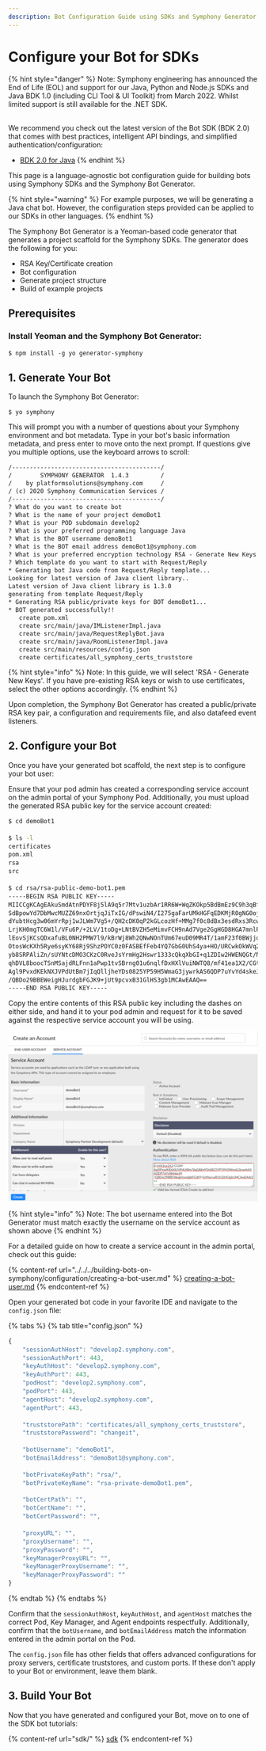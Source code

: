 ```yaml
---
description: Bot Configuration Guide using SDKs and Symphony Generator
---
```


# Configure your Bot for SDKs

{% hint style="danger" %}
Note: Symphony engineering has announced the End of Life (EOL) and support for our Java, Python and Node.js SDKs and Java BDK 1.0 (including CLI Tool & UI Toolkit) from March 2022.  Whilst limited support is still available for the .NET SDK.

\
We recommend you check out the latest version of the  Bot SDK (BDK 2.0) that comes with best practices, intelligent API bindings, and simplified authentication/configuration:

* [BDK 2.0 for Java](../bdk-2.0/)
{% endhint %}

This page is a language-agnostic bot configuration guide for building bots using Symphony SDKs and the Symphony Bot Generator.

{% hint style="warning" %}
For example purposes, we will be generating a Java chat bot. However, the configuration steps provided can be applied to our SDKs in other languages.
{% endhint %}

The Symphony Bot Generator is a Yeoman-based code generator that generates a project scaffold for the Symphony SDKs. The generator does the following for you:

* RSA Key/Certificate creation
* Bot configuration
* Generate project structure
* Build of example projects

## Prerequisites

### Install Yeoman and the Symphony Bot Generator:

```
$ npm install -g yo generator-symphony
```

## 1.  Generate Your Bot

To launch the Symphony Bot Generator:

```
$ yo symphony
```

This will prompt you with a number of questions about your Symphony environment and bot metadata. Type in your bot's basic information metadata, and press enter to move onto the next prompt. If questions give you multiple options, use the keyboard arrows to scroll:

```
/------------------------------------------/
/        SYMPHONY GENERATOR  1.4.3         /
/    by platformsolutions@symphony.com     /
/ (c) 2020 Symphony Communication Services /
/------------------------------------------/
? What do you want to create bot
? What is the name of your project demoBot1
? What is your POD subdomain develop2
? What is your preferred programming language Java
? What is the BOT username demoBot1
? What is the BOT email address demoBot1@symphony.com
? What is your preferred encryption technology RSA - Generate New Keys
? Which template do you want to start with Request/Reply
* Generating bot Java code from Request/Reply template...
Looking for latest version of Java client library..
Latest version of Java client library is 1.3.0
generating from template Request/Reply
* Generating RSA public/private keys for BOT demoBot1...
* BOT generated successfully!!
   create pom.xml
   create src/main/java/IMListenerImpl.java
   create src/main/java/RequestReplyBot.java
   create src/main/java/RoomListenerImpl.java
   create src/main/resources/config.json
   create certificates/all_symphony_certs_truststore
```

{% hint style="info" %}
Note: In this guide, we will select 'RSA - Generate New Keys'. If you have pre-existing RSA keys or wish to use certificates, select the other options accordingly.
{% endhint %}

Upon completion, the Symphony Bot Generator has created a public/private RSA key pair, a configuration and requirements file, and also datafeed event listeners.

## 2. Configure your Bot

Once you have your generated bot scaffold, the next step is to configure your bot user:

Ensure that your pod admin has created a corresponding service account on the admin portal of your Symphony Pod. Additionally, you must upload the generated RSA public key for the service account created:

```bash
$ cd demoBot1

$ ls -l
certificates
pom.xml
rsa
src

$ cd rsa/rsa-public-demo-bot1.pem
-----BEGIN RSA PUBLIC KEY-----
MIICCgKCAgEAkuSmdAtnPDYF8j5lA9q5r7Mtv1uzbAr1RR6W+WqZKOkp5BdBmEz9C9h3qBfp
SdBpowYd7DbMwcMUZZ69nxOrtjqJiTxIG/dPswiN4/I275gaFarUMkHGFqEDKMjR0gNG0oj8
dYubtHcg3w06mYrRpj1wJLWm7Vg5+/QH2cDK0qP2kGLcozHf+MMg7f0c8dBx3esdRxs3Rcwf
LrjKH0mgTC6W1l/VFu6P/+2LV/1toDg+LNtBVZH5eMimvFCH9nAd7Vge2GgHGD8HGA7mnlPk
lEovSjKCsQDxafuBL0NH2PMW7l9/kBrWj8Wh2QNwNOnTUm67euD09MR4T/1amF23f0BWjjoW
OtosWcKXh5Rye6syKY68Rj9ShzPOYC0z0FASBEfFeb4YQ7GbG0UhS4ya+HO/URCwkOkWVq2r
yb8SRPAliZn/sUYNtcDMO3CKzC0RveJsYrmHg2Hswr1333cQkqXbGI+q1ZDIw2HWENQGt/NT
qhDVL8boocTSnMSajdRLFnn1aPwp1tvSBrng01u6nqlfDxHXlVuiNWTQ8/mf41ea1X2/CGtM
Agl9PvxdKEkNXJVPdUtBm7jIqQlljheYDs0825YP59H5WmaG3jywrkAS6QDP7uYvYd4skeJH
/QBDo29BBEWeigHJurdgbFGJK9+jUt9pcvxB31GlHS3gb1MCAwEAAQ==
-----END RSA PUBLIC KEY-----
```

Copy the entire contents of this RSA public key including the dashes on either side, and hand it to your pod admin and request for it to be saved against the respective service account you will be using.

![](../../../.gitbook/assets/screen-shot-2020-07-13-at-9.57.25-pm.png)

{% hint style="info" %}
Note: The bot username entered into the Bot Generator must match exactly the username on the service account as shown above
{% endhint %}

For a detailed guide on how to create a service account in the admin portal, check out this guide:

{% content-ref url="../../../building-bots-on-symphony/configuration/creating-a-bot-user.md" %}
[creating-a-bot-user.md](../../../building-bots-on-symphony/configuration/creating-a-bot-user.md)
{% endcontent-ref %}

Open your generated bot code in your favorite IDE and navigate to the `config.json` file:

{% tabs %}
{% tab title="config.json" %}
```javascript
{
    "sessionAuthHost": "develop2.symphony.com",
    "sessionAuthPort": 443,
    "keyAuthHost": "develop2.symphony.com",
    "keyAuthPort": 443,
    "podHost": "develop2.symphony.com",
    "podPort": 443,
    "agentHost": "develop2.symphony.com",
    "agentPort": 443,

    "truststorePath": "certificates/all_symphony_certs_truststore",
    "truststorePassword": "changeit",

    "botUsername": "demoBot1",
    "botEmailAddress": "demoBot1@symphony.com",

    "botPrivateKeyPath": "rsa/",
    "botPrivateKeyName": "rsa-private-demoBot1.pem",

    "botCertPath": "",
    "botCertName": "",
    "botCertPassword": "",

    "proxyURL": "",
    "proxyUsername": "",
    "proxyPassword": "",
    "keyManagerProxyURL": "",
    "keyManagerProxyUsername": "",
    "keyManagerProxyPassword": ""
}
```
{% endtab %}
{% endtabs %}

Confirm that the `sessionAuthHost`, `keyAuthHost`, and `agentHost` matches the correct Pod, Key Manager, and Agent endpoints respectfully. Additionally, confirm that the `botUsername`, and `botEmailAddress` match the information entered in the admin portal on the Pod.

The `config.json` file has other fields that offers advanced configurations for proxy servers, certificate truststores, and custom ports. If these don't apply to your Bot or environment, leave them blank.

## 3.  Build Your Bot

Now that you have generated and configured your Bot, move on to one of the SDK bot tutorials:

{% content-ref url="sdk/" %}
[sdk](sdk/)
{% endcontent-ref %}
